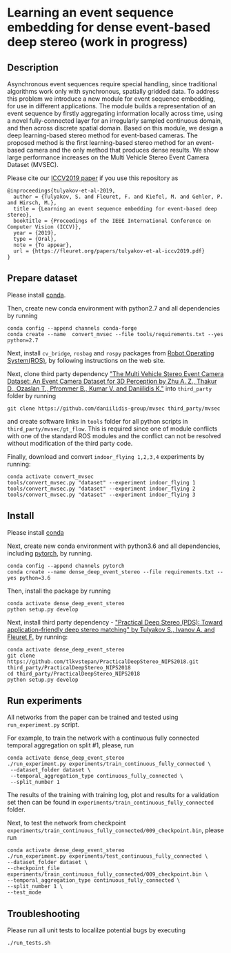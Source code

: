 # Learning an event sequence embedding for dense event-based deep stereo (work in progress)

## Description
Asynchronous event sequences require special handling, since traditional algorithms work only with synchronous, spatially gridded data. To address this problem we introduce a new module for event sequence embedding, for use in different applications. The module builds a representation of an event sequence by firstly aggregating information locally across time, using a novel fully-connected layer for an irregularly sampled continuous domain, and then across discrete spatial domain. Based on this module, we design a deep learning-based stereo method for event-based cameras. The proposed method is the first learning-based stereo method for an event-based camera and the only method that produces dense results. We show large performance increases on the Multi Vehicle Stereo Event Camera Dataset (MVSEC). 

Please cite our [ICCV2019 paper](https://www.idiap.ch/~fleuret/papers/tulyakov-et-al-iccv2019.pdf) if you use this repository as 
```
@inproceedings{tulyakov-et-al-2019,
  author = {Tulyakov, S. and Fleuret, F. and Kiefel, M. and Gehler, P. and Hirsch, M.},
  title = {Learning an event sequence embedding for event-based deep stereo},
  booktitle = {Proceedings of the IEEE International Conference on Computer Vision (ICCV)},
  year = {2019},
  type = {Oral},
  note = {To appear},
  url = {https://fleuret.org/papers/tulyakov-et-al-iccv2019.pdf}
}
```

## Prepare dataset

Please install [conda](https://www.anaconda.com/download).

Then, create new conda environment with python2.7 and all dependencies by running
```
conda config --append channels conda-forge
conda create --name  convert_mvsec --file tools/requirements.txt --yes python=2.7
```
Next, install  ``cv_bridge``, ``rosbag`` and  ``rospy`` packages from [Robot Operating System(ROS)](http://wiki.ros.org/indigo/Installation/Ubuntu), by following instructions on the web site.

Next, clone third party dependency ["The Multi Vehicle Stereo Event Camera Dataset: An Event Camera Dataset for 3D Perception  by Zhu A. Z., Thakur D., Ozaslan T., Pfrommer B., Kumar V. and Daniilidis K."](https://daniilidis-group.github.io/mvsec/)  into `third_party` folder by running
```
git clone https://github.com/daniilidis-group/mvsec third_party/mvsec
```
and create software links in ``tools`` folder for all python scripts in `third_party/mvsec/gt_flow`. This is required since one of module   conflicts with one of the standard ROS modules and the conflict can not be resolved without modification of the third party code. 

Finally, download and convert ``indoor_flying 1,2,3,4`` experiments  by running:
```
conda activate convert_mvsec
tools/convert_mvsec.py "dataset" --experiment indoor_flying 1
tools/convert_mvsec.py "dataset" --experiment indoor_flying 2
tools/convert_mvsec.py "dataset" --experiment indoor_flying 3
```

## Install

Please install [conda](https://www.anaconda.com/download) 

Next, create new conda environment with python3.6 and all dependencies, including [pytorch](https://pytorch.org/), by running.
```
conda config --append channels pytorch
conda create --name dense_deep_event_stereo --file requirements.txt --yes python=3.6
```

Then,  install the package by running 
```
conda activate dense_deep_event_stereo
python setup.py develop
```

Next, install third party dependency - ["Practical Deep Stereo (PDS): Toward application-friendly deep stereo matching" by Tulyakov S., Ivanov A. and Fleuret F.](https://github.com/tlkvstepan/PracticalDeepStereo_NIPS2018.git) by running:

```
conda activate dense_deep_event_stereo
git clone https://github.com/tlkvstepan/PracticalDeepStereo_NIPS2018.git third_party/PracticalDeepStereo_NIPS2018
cd third_party/PracticalDeepStereo_NIPS2018
python setup.py develop
```

## Run experiments
All networks from the paper can be trained and tested using ``run_experiment.py`` script. 

For example, to train the network with a continuous fully connected temporal aggregation on split \#1, please, run
```
conda activate dense_deep_event_stereo
./run_experiment.py experiments/train_continuous_fully_connected \
 --dataset_folder dataset \ 
 --temporal_aggregation_type continuous_fully_connected \
 --split_number 1  
```
The results of the training with training log, plot and results for a validation set then can be found in `experiments/train_continuous_fully_connected` folder.

Next, to test the network from checkpoint `experiments/train_continuous_fully_connected/009_checkpoint.bin`, please run
``` 
conda activate dense_deep_event_stereo
./run_experiment.py experiments/test_continuous_fully_connected \
--dataset_folder dataset \
--checkpoint_file experiments/train_continuous_fully_connected/009_checkpoint.bin \
--temporal_aggregation_type continuous_fully_connected \
--split_number 1 \
--test_mode
```

## Troubleshooting

Please run all unit tests to localilze potential bugs by executing 
```
./run_tests.sh
```
